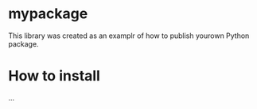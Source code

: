 # mypackage
This library was created as an examplr of how to publish yourown Python package.

# How to install
...